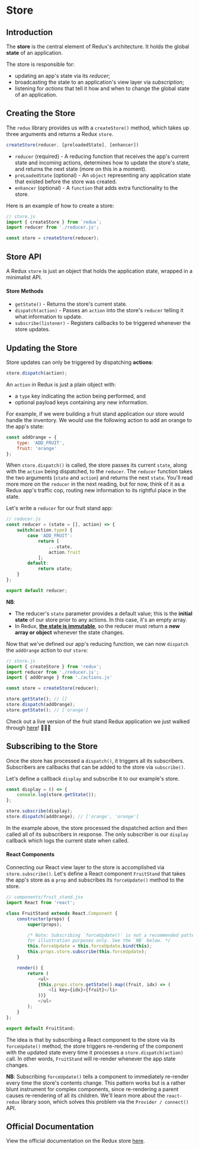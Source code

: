 # Store

## Introduction

The **store** is the central element of Redux's architecture. It holds the
global **state** of an application.

The store is responsible for:
+ updating an app's state via its *reducer*;
+ broadcasting the state to an application's view layer via *subscription*;
+ listening for *actions* that tell it how and when to change the global state
 of an application.

## Creating the Store

The `redux` library provides us with a `createStore()` method, which takes up
three arguments and returns a Redux `store`.

```js
createStore(reducer, [preloadedState], [enhancer])
```

+	`reducer` (required) - A reducing function that receives the app's current state and incoming actions, determines how to update the store's state, and returns the next state (more on this in a moment).
+ `preLoadedState` (optional) - An `object` representing any application state
 that existed before the store was created.
+ `enhancer` (optional) - A `function` that adds extra functionality to the store.

Here is an example of how to create a store:

```js
// store.js
import { createStore } from `redux`;
import reducer from './reducer.js';

const store = createStore(reducer);
```

## Store API

A Redux `store` is just an object that holds the application state, wrapped in a minimalist API.

#### Store Methods
+ `getState()` - Returns the store's current state.
+ `dispatch(action)` - Passes an `action` into the store's `reducer` telling it
 what information to update.
+ `subscribe(listener)` - Registers callbacks to be triggered whenever the store updates.

## Updating the Store

Store updates can only be triggered by dispatching **actions**:

```js
store.dispatch(action);
```

An `action` in Redux is just a plain object with:
+ a `type` key indicating the action being performed, and
+ optional payload keys containing any new information.

For example, if we were building a fruit stand application our store would
handle the inventory. We would use the following action to add an orange to the
app's state:

```js
const addOrange = {
	type: 'ADD_FRUIT',
	fruit: 'orange'
};

```

When `store.dispatch()` is called, the store passes its current `state`, along
with the `action` being dispatched, to the `reducer`. The `reducer` function
takes the two arguments (`state` and `action`) and returns the next `state`.
You'll read more more on the `reducer` in the next reading, but for now, think
of it as a Redux app's traffic cop, routing new information to its rightful
place in the state.

Let's write a `reducer` for our fruit stand app:

```js
// reducer.js
const reducer = (state = [], action) => {
	switch(action.type) {
		case 'ADD_FRUIT':
			return [
				...state,
				action.fruit
			];
		default:
			return state;
	}
};

export default reducer;
```

**NB**:
-	The reducer's `state` parameter provides a default value; this is
the **initial state** of our store prior to any actions. In this case, it's an
empty array.
-	In Redux, [**the state is immutable**][why-immutable], so the reducer
must return a **new array or object** whenever the state changes.

Now that we've defined our app's reducing function, we can now `dispatch` the
`addOrange` action to our `store`:

```js
// store.js
import { createStore } from 'redux';
import reducer from './reducer.js';
import { addOrange } from './actions.js'

const store = createStore(reducer);

store.getState(); // []
store.dispatch(addOrange);
store.getState(); // ['orange']
```

Check out a live version of the fruit stand Redux application we just walked through
[here][fruit-stand-01]! :watermelon::pineapple::strawberry:

[fruit-stand-01]: ../demos/fruit_stand_demos/fruit_stand_01

## Subscribing to the Store

Once the store has processed a `dispatch()`, it triggers all its subscribers.
Subscribers are callbacks that can be added to the store via `subscribe()`.

Let's define a callback `display` and subscribe it to our example's store.

```js
const display = () => {
	console.log(store.getState());
};

store.subscribe(display);
store.dispatch(addOrange); // ['orange', 'orange']
```

In the example above, the store processed the dispatched action and then called
all of its subscribers in response. The only subscriber is our `display`
callback which logs the current state when called.

#### React Components

Connecting our React view layer to the store is accomplished via
`store.subscribe()`. Let's define a React component `FruitStand` that takes the
app's store as a `prop` and subscribes its `forceUpdate()` method to the store.

```js
// components/fruit_stand.jsx
import React from 'react';

class FruitStand extends React.Component {
	constructor(props) {
		super(props);

		/* Note: Subscribing `forceUpdate()` is not a recommended pattern and used
		for illustration purposes only. See the `NB` below. */
		this.forceUpdate = this.forceUpdate.bind(this);
		this.props.store.subscribe(this.forceUpdate);
	}

	render() {
		return (
			<ul>
			{this.props.store.getState().map((fruit, idx) => (
				<li key={idx}>{fruit}</li>
			))}
			</ul>
		);
	}
};

export default FruitStand;
```

The idea is that by subscribing a React component to the store via its
`forceUpdate()` method, the store triggers re-rendering of the component with
the updated state every time it processes a `store.dispatch(action)` call. In
other words, `FruitStand` will re-render whenever the app state changes.

**NB**: Subscribing `forceUpdate()` tells a component to immediately re-render
every time the store's contents change. This pattern works but is a rather
blunt instrument for complex components, since re-rendering a parent causes
re-rendering of all its children. We'll learn more about the `react-redux`
library soon, which solves this problem via the `Provider / connect()` API.

## Official Documentation

View the official documentation on the Redux store [here][redux-js].

[redux-js]: http://redux.js.org/docs/basics/Store.html
[why-immutable]: https://github.com/reactjs/redux/issues/758
[force-update]:https://facebook.github.io/react/docs/component-api.html#forceupdate
